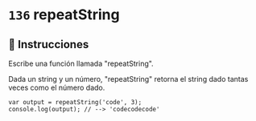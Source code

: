 # `136` repeatString

## 📝 Instrucciones

Escribe una función llamada "repeatString".

Dada un string y un número, "repeatString" retorna el string dado tantas veces como el número dado.

```Js
var output = repeatString('code', 3);
console.log(output); // --> 'codecodecode'
```